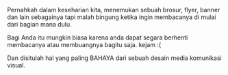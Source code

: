 Pernahkah dalam keseharian kita, menemukan sebuah brosur, flyer, banner dan lain sebagainya tapi malah bingung ketika ingin membacanya di mulai dari bagian mana dulu.

Bagi Anda itu mungkin biasa karena anda dapat segara berhenti membacanya atau membuangnya bagitu saja. kejam :(

Dan disitulah hal yang paling BAHAYA dari sebuah desain media komunikasi visual.
